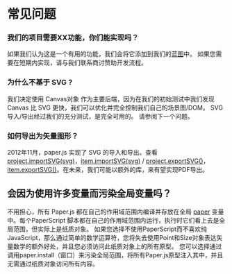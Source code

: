 # 常见问题

### 我们的项目需要XX功能，你们能实现吗？

如果我们认为这是一个有用的功能，我们会将它添加到我们的[蓝图](http://paperjs.org/about/roadmap/)中。 如果您需要在短期内实现，请与我们联系商讨赞助开发流程。

### 为什么不基于 SVG ?

我们决定使用 Canvas对象 作为主要后端，因为在我们的初始测试中我们发现 Canvas 比 SVG 更快，我们可以优化并完全控制我们自己的场景图/DOM。 SVG导入/导出经过我们的充分测试，是完全可用的。 请参阅下一个问题。

### 如何导出为矢量图形？

2012年11月，paper.js 实现了 SVG 的导入和导出。查看 [project.importSVG\(svg\)](http://paperjs.org/reference/project#importsvg-svg)，[item.importSVG\(svg\)](http://paperjs.org/reference/item#importsvg-svg) / [project.exportSVG\(\)](http://paperjs.org/reference/project#exportsvg)，[item.exportSVG\(\)](http://paperjs.org/reference/item#exportsvg)。在未来，我们可能以额外的库，来有望实现PDF导出。

## 会因为使用许多变量而污染全局变量吗？

不用担心，所有 Paper.js 都在自己的作用域范围内编译并存放在全局 [paper](http://paperjs.org/reference/global#paper) 变量中。每个PaperScript 脚本都在自己的作用域范围内运行，执行时它们看上去是全局范围，但实际上是纸质对象。 如果您选择不使用PaperScript而不喜欢纯JavaScript，那么通过简单的数学运算符，您将失去使用Point和Size对象表达矢量数学的额外好处，并且您必须访问此纸质对象上的所有原型。 您可以选择通过调用paper.install（窗口）来污染全局范围，将所有Paper.js原型注入其中，并且无需通过纸质对象访问所有内容。


